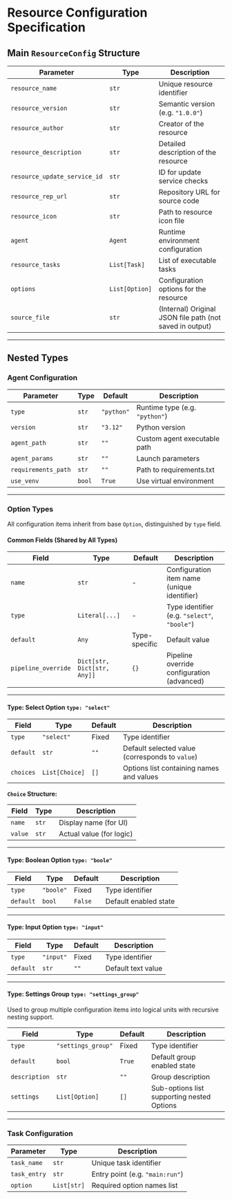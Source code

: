 # Resource Configuration Specification

## Main `ResourceConfig` Structure

| Parameter | Type | Description |
|-----------|------|-------------|
| `resource_name` | `str` | Unique resource identifier |
| `resource_version` | `str` | Semantic version (e.g. `"1.0.0"`) |
| `resource_author` | `str` | Creator of the resource |
| `resource_description` | `str` | Detailed description of the resource |
| `resource_update_service_id` | `str` | ID for update service checks |
| `resource_rep_url` | `str` | Repository URL for source code |
| `resource_icon` | `str` | Path to resource icon file |
| `agent` | `Agent` | Runtime environment configuration |
| `resource_tasks` | `List[Task]` | List of executable tasks |
| `options` | `List[Option]` | Configuration options for the resource |
| `source_file` | `str` | (Internal) Original JSON file path (not saved in output) |

---

## Nested Types

### Agent Configuration

| Parameter | Type | Default | Description |
|-----------|-------|----------|-------------|
| `type` | `str` | `"python"` | Runtime type (e.g. `"python"`) |
| `version` | `str` | `"3.12"` | Python version |
| `agent_path` | `str` | `""` | Custom agent executable path |
| `agent_params` | `str` | `""` | Launch parameters |
| `requirements_path` | `str` | `""` | Path to requirements.txt |
| `use_venv` | `bool` | `True` | Use virtual environment |

---

### Option Types

All configuration items inherit from base `Option`, distinguished by `type` field.

#### Common Fields (Shared by All Types)

| Field | Type | Default | Description |
|-------|------|---------|-------------|
| `name` | `str` | - | Configuration item name (unique identifier) |
| `type` | `Literal[...]` | - | Type identifier (e.g. `"select"`, `"boole"`) |
| `default` | `Any` | Type-specific | Default value |
| `pipeline_override` | `Dict[str, Dict[str, Any]]` | `{}` | Pipeline override configuration (advanced) |

---

#### Type: Select Option `type: "select"`

| Field | Type | Default | Description |
|-------|------|---------|-------------|
| `type` | `"select"` | Fixed | Type identifier |
| `default` | `str` | `""` | Default selected value (corresponds to `value`) |
| `choices` | `List[Choice]` | `[]` | Options list containing names and values |

**`Choice` Structure:**

| Field | Type | Description |
|-------|------|-------------|
| `name` | `str` | Display name (for UI) |
| `value` | `str` | Actual value (for logic) |

---

#### Type: Boolean Option `type: "boole"`

| Field | Type | Default | Description |
|-------|------|---------|-------------|
| `type` | `"boole"` | Fixed | Type identifier |
| `default` | `bool` | `False` | Default enabled state |

---

#### Type: Input Option `type: "input"`

| Field | Type | Default | Description |
|-------|------|---------|-------------|
| `type` | `"input"` | Fixed | Type identifier |
| `default` | `str` | `""` | Default text value |

---

#### Type: Settings Group `type: "settings_group"`

Used to group multiple configuration items into logical units with recursive nesting support.

| Field | Type | Default | Description |
|-------|------|---------|-------------|
| `type` | `"settings_group"` | Fixed | Type identifier |
| `default` | `bool` | `True` | Default group enabled state |
| `description` | `str` | `""` | Group description |
| `settings` | `List[Option]` | `[]` | Sub-options list supporting nested Options |

---

### Task Configuration

| Parameter | Type | Description |
|-----------|------|-------------|
| `task_name` | `str` | Unique task identifier |
| `task_entry` | `str` | Entry point (e.g. `"main:run"`) |
| `option` | `List[str]` | Required option names list |